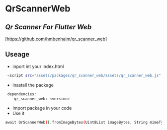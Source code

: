 # QrScannerWeb
## _Qr Scanner For Flutter Web_

[https://github.com/hmbenhaim/qr_scanner_web]

## Useage
- inport int your index.html  
```sh
 <script src="assets/packages/qr_scanner_web/assets/qr_scanner_web.js" type="text/javascript"></script>
```
- inastall the package
```sh
 dependencies:
    qr_scanner_web: <version>
```
- Import package in your code
- Use it
```sh
await QrScannerWeb().fromImageBytes(Uint8List imageBytes, String mimeType);
``` 